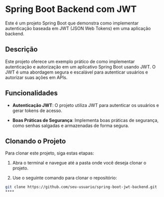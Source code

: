 # Spring Boot Backend com JWT

Este é um projeto Spring Boot que demonstra como implementar autenticação baseada em JWT (JSON Web Tokens) em uma aplicação backend.

## Descrição

Este projeto oferece um exemplo prático de como implementar autenticação e autorização em um aplicativo Spring Boot usando JWT. O JWT é uma abordagem segura e escalável para autenticar usuários e autorizar suas ações em APIs.

## Funcionalidades

- **Autenticação JWT**: O projeto utiliza JWT para autenticar os usuários e gerar tokens de acesso.

- **Boas Práticas de Segurança**: Implementa boas práticas de segurança, como senhas salgadas e armazenadas de forma segura.

## Clonando o Projeto

Para clonar este projeto, siga estas etapas:

1. Abra o terminal e navegue até a pasta onde você deseja clonar o projeto.

2. Use o seguinte comando para clonar o repositório:

```bash
git clone https://github.com/seu-usuario/spring-boot-jwt-backend.git
****
